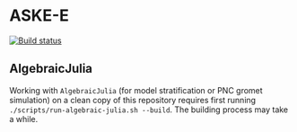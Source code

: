 # ASKE-E
[![Build status](https://github.com/GaloisInc/ASKE-E/workflows/Haskell-CI/badge.svg)](https://github.com/GaloisInc/ASKE-E/actions?query=workflow%3AHaskell-CI)

## AlgebraicJulia

Working with `AlgebraicJulia` (for model stratification or PNC gromet simulation) on a clean copy of this repository requires first running `./scripts/run-algebraic-julia.sh --build`. The building process may take a while.